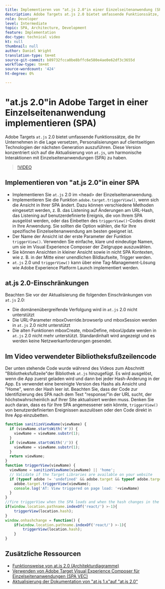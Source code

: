 ```yaml
---
title: Implementieren von "at.js 2.0"in einer Einzelseitenanwendung (SPA)
description: Adobe Targets at.js 2.0 bietet umfassende Funktionssätze, die Ihr Unternehmen in die Lage versetzen, Personalisierungen auf clientseitigen Technologien der nächsten Generation auszuführen. Führen Sie folgende Schritte aus, um at.js 2.0 in eine Einzelseitenanwendung (SPA) zu implementieren.
role: Developer
level: Intermediate
topic: SPA, Architecture, Development
feature: Implementation
doc-type: technical video
kt: null
thumbnail: null
author: Daniel Wright
translation-type: tm+mt
source-git-commit: b89732fcca0be8bffc6e580e4ae0e62df3c3655d
workflow-type: tm+mt
source-wordcount: '424'
ht-degree: 0%

---
```



# &quot;at.js 2.0&quot;in Adobe Target in einer Einzelseitenanwendung implementieren (SPA)

Adobe Targets `at.js` 2.0 bietet umfassende Funktionssätze, die Ihr Unternehmen in die Lage versetzen, Personalisierungen auf clientseitigen Technologien der nächsten Generation auszuführen. Diese Version konzentriert sich auf die Aktualisierung von `at.js`, um harmonische Interaktionen mit Einzelseitenanwendungen (SPA) zu haben.

>[!VIDEO](https://video.tv.adobe.com/v/26248?quality=12)

## Implementieren von &quot;at.js 2.0&quot;in einer SPA

* Implementieren Sie `at.js` 2.0 im &lt;head> der Einzelseitenanwendung.
* Implementieren Sie die Funktion `adobe.target.triggerView()`, wenn sich die Ansicht in Ihrer SPA ändert. Dazu können verschiedene Methoden eingesetzt werden, z. B. das Listening auf Änderungen am URL-Hash, das Listening auf benutzerdefinierte Ereignis, die von Ihrem SPA ausgelöst werden, oder das Einbetten des `triggerView()`-Codes direkt in Ihre Anwendung. Sie sollten die Option wählen, die für Ihre spezifische Einzelseitenanwendung am besten geeignet ist.
* Der Name der Ansicht ist der erste Parameter der Funktion `triggerView()`. Verwenden Sie einfache, klare und eindeutige Namen, um sie im Visual Experience Composer der Zielgruppe auszuwählen.
* Sie können Ansichten in kleiner Ansicht sowie in nicht SPA Kontexten, wie z. B. in der Mitte einer unendlichen Bildlaufseite, Trigger werden.
* `at.js` 2.0 und  `triggerView()` kann über eine Tag-Management-Lösung wie Adobe Experience Platform Launch implementiert werden.

## at.js 2.0-Einschränkungen

Beachten Sie vor der Aktualisierung die folgenden Einschränkungen von `at.js` 2.0:

* Die domänenübergreifende Verfolgung wird in `at.js` 2.0 nicht unterstützt
* Die URL-Parameter mboxOverride.browserIp und mboxSession werden in `at.js` 2.0 nicht unterstützt
* Die alten Funktionen mboxCreate, mboxDefine, mboxUpdate werden in `at.js` 2.0 nicht mehr unterstützt. Standardinhalt wird angezeigt und es werden keine Netzwerkanforderungen gesendet.

## Im Video verwendeter Bibliotheksfußzeilencode

Der unten stehende Code wurde während des Videos zum Abschnitt &quot;Bibliotheksfußzeile&quot;der Bibliothek `at.js` hinzugefügt. Es wird ausgelöst, wenn die App zuerst geladen wird und dann bei jeder Hash-Änderung in der App. Es verwendet eine bereinigte Version des Hashs als Ansicht und &quot;Home&quot;, wenn der Hash leer ist. Beachten Sie, dass der Code zur Identifizierung des SPA nach dem Text &quot;response/&quot;in der URL sucht, der höchstwahrscheinlich auf Ihrer Site aktualisiert werden muss. Denken Sie auch daran, dass es für Ihre SPA angemessener sein könnte, `triggerView()` von benutzerdefinierten Ereignissen auszulösen oder den Code direkt in Ihre App einzubetten.

```javascript
function sanitizeViewName(viewName) {
  if (viewName.startsWith('#')) {
    viewName = viewName.substr(1);
  }
  if (viewName.startsWith('/')) {
    viewName = viewName.substr(1);
  }
  return viewName;
}
function triggerView(viewName) {
  viewName = sanitizeViewName(viewName) || 'home';
  // Validate if the Target Libraries are available on your website
  if (typeof adobe != 'undefined' && adobe.target && typeof adobe.target.triggerView === 'function') {
    adobe.target.triggerView(viewName);
    console.log('AT: View triggered on page load: '+viewName)
  }
}
//fire triggerView when the SPA loads and when the hash changes in the SPA
if(window.location.pathname.indexOf('react/') >-1){
    triggerView(location.hash);
}
window.onhashchange = function() {
    if(window.location.pathname.indexOf('react/') >-1){
        triggerView(location.hash);
    }
}
```

## Zusätzliche Ressourcen

* [Funktionsweise von at.js 2.0 (Architekturdiagramme)](understanding-how-atjs-20-works.md)
* [Verwenden von Adobe Target Visual Experience Composer für Einzelseitenanwendungen (SPA VEC)](../experiences/use-the-visual-experience-composer-for-single-page-applications.md)
* [Aktualisierung der Dokumentation von &quot;at.js 1.x&quot;auf &quot;at.js 2.0&quot;](https://docs.adobe.com/content/help/en/target/using/implement-target/client-side/upgrading-from-atjs-1x-to-atjs-20.html)